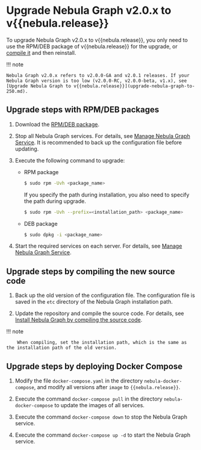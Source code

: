 # Upgrade Nebula Graph v2.0.x to v{{nebula.release}}

To upgrade Nebula Graph v2.0.x to v{{nebula.release}}, you only need to use the RPM/DEB package of v{{nebula.release}} for the upgrade, or [compile it](../2.compile-and-install-nebula-graph/1.install-nebula-graph-by-compiling-the-source-code.md) and then reinstall.

!!! note

    Nebula Graph v2.0.x refers to v2.0.0-GA and v2.0.1 releases. If your Nebula Graph version is too low (v2.0.0-RC, v2.0.0-beta, v1.x), see [Upgrade Nebula Graph to v{{nebula.release}}](upgrade-nebula-graph-to-250.md).

## Upgrade steps with RPM/DEB packages

1. Download the [RPM/DEB package](https://github.com/vesoft-inc/nebula-graph/releases/tag/v{{nebula.release}}).

2. Stop all Nebula Graph services. For details, see [Manage Nebula Graph Service](../../2.quick-start/5.start-stop-service.md). It is recommended to back up the configuration file before updating.

3. Execute the following command to upgrade:

   - RPM package

      ```bash
      $ sudo rpm -Uvh <package_name>
      ```

      If you specify the path during installation, you also need to specify the path during upgrade.

      ```bash
      $ sudo rpm -Uvh --prefix=<installation_path> <package_name>
      ```

   - DEB package

      ```bash
      $ sudo dpkg -i <package_name>
      ```

4. Start the required services on each server. For details, see [Manage Nebula Graph Service](../../2.quick-start/5.start-stop-service.md#_1).

## Upgrade steps by compiling the new source code

1. Back up the old version of the configuration file. The configuration file is saved in the `etc` directory of the Nebula Graph installation path.

2. Update the repository and compile the source code. For details, see [Install Nebula Graph by compiling the source code](../2.compile-and-install-nebula-graph/1.install-nebula-graph-by-compiling-the-source-code.md).

  !!! note

        When compiling, set the installation path, which is the same as the installation path of the old version.

## Upgrade steps by deploying Docker Compose

1. Modify the file `docker-compose.yaml` in the directory `nebula-docker-compose`, and modify all versions after `image` to `{{nebula.release}}`.

2. Execute the command `docker-compose pull` in the directory `nebula-docker-compose` to update the images of all services.

3. Execute the command `docker-compose down` to stop the Nebula Graph service.

4. Execute the command `docker-compose up -d` to start the Nebula Graph service.
